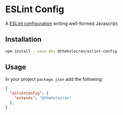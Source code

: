 # ESLint Config

A [ESLint configuration](https://eslint.org/docs/latest/use/configure/configuration-files) writing well-formed Javascript.

## Installation

```bash
npm install --save-dev @theholocron/eslint-config
```

## Usage

In your project `package.json` add the following:

```json
{
  "eslintConfig": {
    "extends": "@theholocron"
  },
}
```
